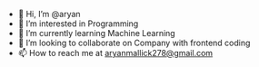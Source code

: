 - 👋 Hi, I’m @aryan
- 👀 I’m interested in Programming 
- 🌱 I’m currently learning Machine Learning
- 💞️ I’m looking to collaborate on Company with frontend coding
- 📫 How to reach me at aryanmallick278@gmail.com

<!---
aryan278-ui/aryan278-ui is a ✨ special ✨ repository because its `README.md` (this file) appears on your GitHub profile.
You can click the Preview link to take a look at your changes.
--->
